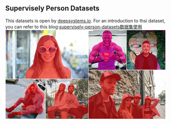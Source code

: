 ## Supervisely Person Datasets


This datasets is open by [deepsystems.io](https://deepsystems.ai/). For an introduction to thsi dataset, you can refer to this blog:[supervisely-person-datasets数据集使用](https://nicehuster.github.io/2019/04/28/supervisely-person-datasets/)
![demo image](supervisely.png)

